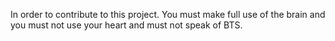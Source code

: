 In order to contribute to this project. You must make full use of the brain and you must not use your heart and must not speak of BTS.
